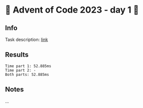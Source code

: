 # 🎄 Advent of Code 2023 - day 1 🎄

## Info

Task description: [link](https://adventofcode.com/2023/day/1)

## Results

```
Time part 1: 52.885ms
Time part 2: -
Both parts: 52.885ms
```

## Notes

...